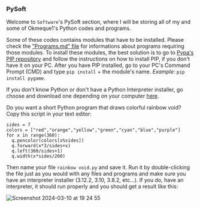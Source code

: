### PySoft
Welcome to `Software`'s PySoft section, where I will be storing all of my and some of Okmeque1's Python codes and programs.

Some of these codes contains modules that have to be installed. Please check the ["Programs.md" file](https://github.com/GamerSoft24/Software/blob/Main/Programs.md) for informations about programs requiring those modules. To install these modules, the best solution is to go to [Pypa's PIP repository](https://github.com/pypa/pip) and follow the instructions on how to install PIP, if you don't have it on your PC.
After you have PIP installed, go to your PC's Command Prompt (CMD) and type `pip install` + the module's name. *Example:* `pip install pygame`.

If you don't know Python or don't have a Python Interpreter installer, go choose and download one depending on your computer [here](https://www.python.org/downloads/).

Do you want a short Python program that draws colorful rainbow void? Copy this script in your text editor:
```
sides = 7
colors = ["red","orange","yellow","green","cyan","blue","purple"]
for x in range(360):
  q.pencolor(colors[x%sides])
  q.forward(x*3/sides+x)
  q.left(360/sides+1)
  q.width(x*sides/200)
```
Then name your file `rainbow void.py` and save it. Run it by double-clicking the file just as you would with any files and programs and make sure you have an interpreter installer (3.12.2, 3.10, 3.8.2, etc...). If you do, have an interpreter, it should run properly and you should get a result like this:

![Screenshot 2024-03-10 at 19 24 55](https://github.com/GamerSoft24/Software/assets/136463938/07d213aa-acf2-4a58-bfae-32a5b3fce544)
